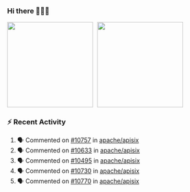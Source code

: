 ### Hi there 👋👋👋

<div style="display: flex; gap: 10px;">
  <img height="200px" src="https://github-readme-stats.vercel.app/api?username=Vacant2333&show_icons=true&theme=flag-india&count_private=true&hide_rank=true&include_all_commits=true">
  <img height="200px" src="https://github-readme-stats.vercel.app/api/top-langs/?username=Vacant2333&layout=donut">
</div>

### :zap: Recent Activity

<!--START_SECTION:activity-->
1. 🗣 Commented on [#10757](https://github.com/apache/apisix/issues/10757#issuecomment-1880751954) in [apache/apisix](https://github.com/apache/apisix)
2. 🗣 Commented on [#10633](https://github.com/apache/apisix/issues/10633#issuecomment-1880736373) in [apache/apisix](https://github.com/apache/apisix)
3. 🗣 Commented on [#10495](https://github.com/apache/apisix/issues/10495#issuecomment-1880729914) in [apache/apisix](https://github.com/apache/apisix)
4. 🗣 Commented on [#10730](https://github.com/apache/apisix/issues/10730#issuecomment-1880581098) in [apache/apisix](https://github.com/apache/apisix)
5. 🗣 Commented on [#10770](https://github.com/apache/apisix/issues/10770#issuecomment-1880496952) in [apache/apisix](https://github.com/apache/apisix)
<!--END_SECTION:activity-->
